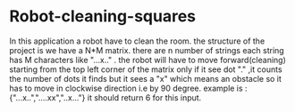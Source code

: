 # Robot-cleaning-squares

In this application a robot have to clean the room. the structure of the project is we have a N*M matrix. there are n
number of strings each string has M characters like "...x.." . the robot will have to move forward(cleaning) starting
from the top left corner of the matrix only if it see dot "." ,it counts the number of dots it finds but it sees a "x"
which means an obstacle so it has to move in clockwise direction i.e by 90 degree. example is :  
{"...x..","....xx","..x..."} it should return 6 for this input.
